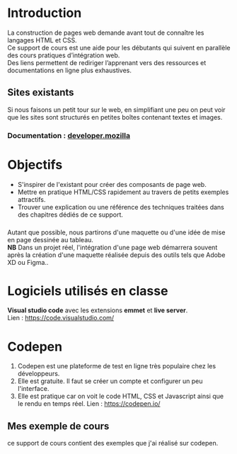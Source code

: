 # Introduction 
La construction de pages web demande avant tout de connaître les langages HTML et CSS.  
Ce support de cours est une aide pour les débutants qui suivent en parallèle des cours pratiques d’intégration web.  
Des liens permettent de rediriger l’apprenant vers des ressources et documentations en ligne plus exhaustives. 
## Sites existants
Si nous faisons un petit tour sur le web, en simplifiant une peu on peut voir que les sites sont structurés en petites boîtes contenant textes et images. 

### Documentation : [developer.mozilla](https://developer.mozilla.org/fr/docs/Web/)  

# Objectifs
- S'inspirer de l'existant pour créer des composants de page web.
- Mettre en pratique HTML/CSS rapidement au travers de petits exemples attractifs.  
- Trouver une explication ou une référence des techniques traitées dans des chapitres dédiés de ce support. 
###
Autant que possible, nous partirons d'une maquette ou d'une idée de mise en page dessinée au tableau.    
__NB__ Dans un projet réel, l'intégration d'une page web démarrera souvent après la création d'une maquette réalisée depuis des outils tels que Adobe XD ou Figma..

# Logiciels utilisés en classe
__Visual studio code__ avec les extensions __emmet__ et __live server__.  
Lien : https://code.visualstudio.com/
# Codepen
1. Codepen est une plateforme de test en ligne très populaire chez les développeurs.  
2. Elle est gratuite. Il faut se créer un compte et configurer un peu l'interface.
3. Elle est pratique car on voit le code HTML, CSS et Javascript ainsi que le rendu en temps réel.
Lien :  https://codepen.io/
## Mes exemple de cours
ce support de cours contient des exemples que j'ai réalisé sur codepen.





